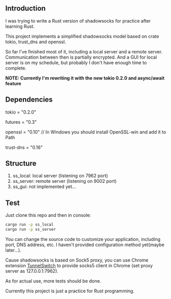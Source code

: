## Introduction

I was trying to write a Rust version of shadowsocks for practice after learning Rust.

This project implements a simplified shadowsocks model based on crate tokio, trust_dns and openssl.

So far I've finished most of it, including a local server and a remote server. Communication between then is partially encrypted. And a GUI for local server is on my schedule, but probably I don't have enough time to complete.

**NOTE: Currently I'm rewriting it with the new tokio 0.2.0 and async/await feature**

## Dependencies

tokio = "0.2.0"

futures = "0.3"

openssl = "0.10" // In Windows you should install OpenSSL-win and add it to Path

trust-dns = "0.16"

## Structure

1. ss_local: local server (listening on 7962 port)
2. ss_server: remote server (listening on 9002 port)
3. ss_gui: not implemented yet...

## Test

Just clone this repo and then in console:

```bash
cargo run -p ss_local
cargo run -p ss_server
```

You can change the source code to customize your application, including port, DNS address, etc. I haven't provided configuration method yet(maybe later...).

Cause shadowsocks is based on Sock5 proxy, you can use Chrome extension [TunnelSwitch](https://chrome.google.com/webstore/detail/tunnelswitch/nfpphleklkamlblagdkbkomjmaedanoh) to provide socks5 client in Chrome (set proxy server as 127.0.0.1:7962).

As for actual use, more tests should be done.

Currently this project is just a practice for Rust programming.